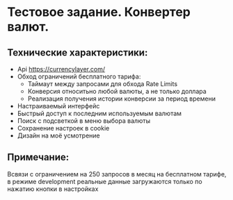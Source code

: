 # Тестовое задание. Конвертер валют.

## Технические характеристики:
- Api https://currencylayer.com/
- Обход ограничений бесплатного тарифа:
  - Таймаут между запросами для обхода Rate Limits
  - Конверсия относитьно любой валюты, а не только доллара
  - Реализация получения истории конверсии за период времени
- Настраиваемый интерфейс
- Быстрый доступ к последним используемым валютам
- Поиск с подсветкой в меню выбора валюты
- Сохранение настроек в cookie
- Дизайн на моё усмотрение

## Примечание:
Всвязи с ограничением на 250 запросов в месяц на бесплатном тарифе, в режиме development реальные данные загружаются только по нажатию кнопки в настройках
